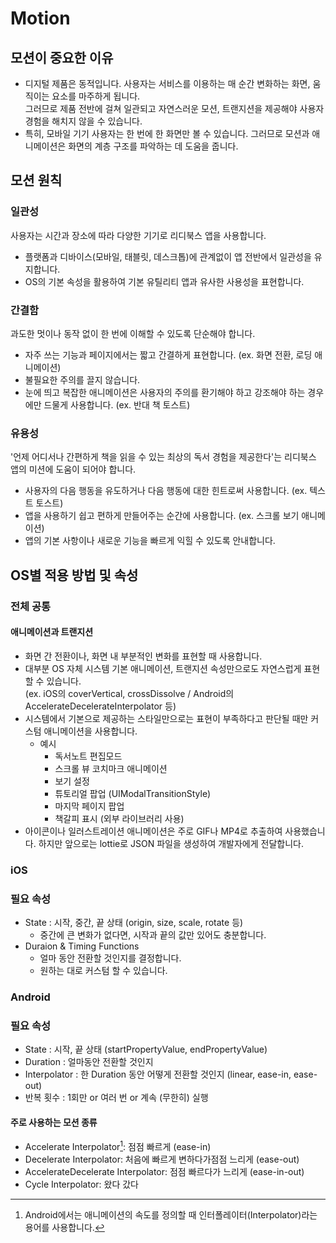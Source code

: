 ---
---
# Motion

## 모션이 중요한 이유
* 디지털 제품은 동적입니다. 사용자는 서비스를 이용하는 매 순간 변화하는 화면, 움직이는 요소를 마주하게 됩니다. <br>
그러므로 제품 전반에 걸쳐 일관되고 자연스러운 모션, 트랜지션을 제공해야 사용자 경험을 해치지 않을 수 있습니다. <br>
* 특히, 모바일 기기 사용자는 한 번에 한 화면만 볼 수 있습니다. 그러므로 모션과 애니메이션은 화면의 계층 구조를 파악하는 데 도움을 줍니다.

## 모션 원칙

### 일관성
사용자는 시간과 장소에 따라 다양한 기기로 리디북스 앱을 사용합니다.
* 플랫폼과 디바이스(모바일, 태블릿, 데스크톱)에 관계없이 앱 전반에서 일관성을 유지합니다.
* OS의 기본 속성을 활용하여 기본 유틸리티 앱과 유사한 사용성을 표현합니다.

### 간결함
과도한 멋이나 동작 없이 한 번에 이해할 수 있도록 단순해야 합니다.
* 자주 쓰는 기능과 페이지에서는 짧고 간결하게 표현합니다. (ex. 화면 전환, 로딩 애니메이션)
* 불필요한 주의를 끌지 않습니다.
* 눈에 띄고 복잡한 애니메이션은 사용자의 주의를 환기해야 하고 강조해야 하는 경우에만 드물게 사용합니다. (ex. 반대 책 토스트)

### 유용성
'언제 어디서나 간편하게 책을 읽을 수 있는 최상의 독서 경험을 제공한다'는 리디북스 앱의 미션에 도움이 되어야 합니다.
* 사용자의 다음 행동을 유도하거나 다음 행동에 대한 힌트로써 사용합니다. (ex. 텍스트 토스트)
* 앱을 사용하기 쉽고 편하게 만들어주는 순간에 사용합니다. (ex. 스크롤 보기 애니메이션)
* 앱의 기본 사항이나 새로운 기능을 빠르게 익힐 수 있도록 안내합니다.




## OS별 적용 방법 및 속성

### 전체 공통


#### 애니메이션과 트랜지션
* 화면 간 전환이나, 화면 내 부분적인 변화를 표현할 때 사용합니다. 
* 대부분 OS 자체 시스템 기본 애니메이션, 트랜지션 속성만으로도 자연스럽게 표현할 수 있습니다. <br>
    (ex. iOS의 coverVertical, crossDissolve / Android의 AccelerateDecelerateInterpolator 등)
* 시스템에서 기본으로 제공하는 스타일만으로는 표현이 부족하다고 판단될 때만 커스텀 애니메이션을 사용합니다.
    - 예시
      - 독서노트 편집모드
      - 스크롤 뷰 코치마크 애니메이션
      - 보기 설정
      - 튜토리얼 팝업 (UIModalTransitionStyle)
      - 마지막 페이지 팝업
      - 책갈피 표시 (외부 라이브러리 사용)
* 아이콘이나 일러스트레이션 애니메이션은 주로 GIF나 MP4로 추출하여 사용했습니다. 하지만 앞으로는 lottie로 JSON 파일을 생성하여 개발자에게 전달합니다.

### iOS

### 필요 속성
* State : 시작, 중간, 끝 상태 (origin, size, scale, rotate 등)
    * 중간에 큰 변화가 없다면, 시작과 끝의 값만 있어도 충분합니다.
* Duraion & Timing Functions
    * 얼마 동안 전환할 것인지를 결정합니다.
    * 원하는 대로 커스텀 할 수 있습니다.

### Android
### 필요 속성
* State : 시작, 끝 상태 (startPropertyValue, endPropertyValue)
* Duration : 얼마동안 전환할 것인지 
* Interpolator : 한 Duration 동안 어떻게 전환할 것인지 (linear, ease-in, ease-out)
* 반복 횟수 : 1회만 or 여러 번 or 계속 (무한히) 실행

#### 주로 사용하는 모션 종류

* Accelerate Interpolator[^1]: 점점 빠르게 (ease-in)
* Decelerate Interpolator: 처음에 빠르게 변하다가점점 느리게 (ease-out)
* AccelerateDecelerate Interpolator: 점점 빠르다가 느리게 (ease-in-out)
* Cycle Interpolator: 왔다 갔다

[^1]: Android에서는 애니메이션의 속도를 정의할 때 인터폴레이터(Interpolator)라는 용어를 사용합니다.